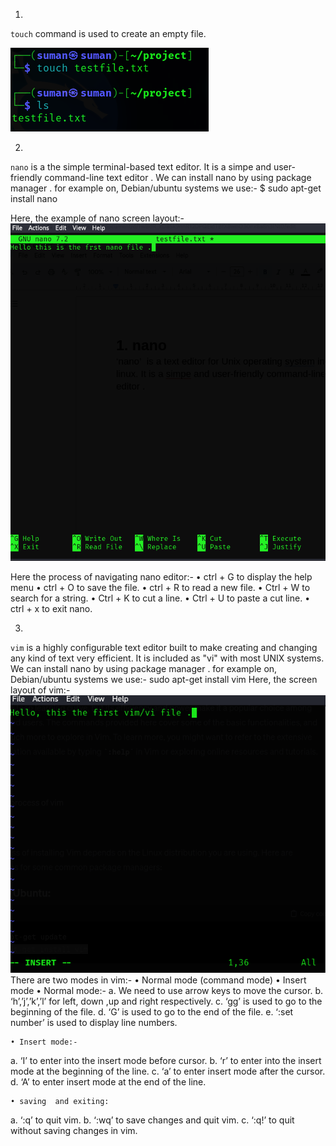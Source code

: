 1. 
`touch` command is used to create an empty file.
   
![touch](/assets/6.touch.png)

2.
`nano`  is a the simple terminal-based text editor. It is a simpe and user-friendly command-line text editor .
We can install nano by using package manager . for example on, Debian/ubuntu systems we use:- 
$ sudo apt-get install nano 

Here, the example of nano screen layout:-
![nano](/assets/nano.png)

Here the process of navigating nano editor:-
    • ctrl + G to display the help menu
    • ctrl  + O to save the file.
    • ctrl + R to read a new file.
    • Ctrl + W to search for a string.
    • Ctrl + K to cut a line.
    • Ctrl + U to paste a cut line.
    • ctrl + x to exit nano.

3.
`vim` is a highly configurable text editor built to make creating and changing any kind of text very efficient. It is included as "vi" with most UNIX systems. 
We can install nano by using package manager . for example on, Debian/ubuntu systems we use:- 
sudo apt-get install vim
Here,  the screen layout of vim:-
![vim](/assets/vim.png)
There are two modes in vim:-
    • Normal mode (command mode)
    • Insert mode
    • Normal mode:-
a. We need to use arrow keys to move the cursor.
b. ‘h’,’j’,’k’,’l’ for left, down ,up and right respectively.
c. ‘gg’  is used to go to the beginning of the file.
d. ‘G’ is used to go to the end of the file.
e. ‘:set number’ is used to display line numbers.

    • Insert mode:-
a. ‘I’ to enter into the insert mode before cursor.
b. ‘r’ to enter into the insert mode at the beginning of the line.
c. ‘a’ to enter insert mode after the cursor.
d. ‘A’ to enter insert mode at the end of the line.

    • saving  and exiting:
 a. ‘:q’ to quit vim.
  b. ‘:wq’ to save changes and quit vim.
  c. ‘:q!’ to quit without saving changes in vim. 



